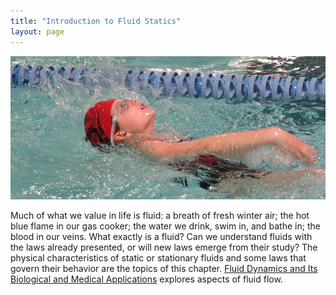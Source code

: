 ```yaml
---
title: "Introduction to Fluid Statics"
layout: page
--- 
```


![A swimmer in a pool doing the backstroke.](../resources/Figure_12_00_01a_D.jpg "The fluid essential to all life has a beauty of its own. It also helps support the weight of this swimmer. (credit: Terren, Wikimedia Commons)")

Much of what we value in life is fluid: a breath of fresh winter air; the hot
blue flame in our gas cooker; the water we drink, swim in, and bathe in; the
blood in our veins. What exactly is a fluid? Can we understand fluids with the
laws already presented, or will new laws emerge from their study? The physical
characteristics of static or stationary fluids and some laws that govern their
behavior are the topics of this
chapter. [Fluid Dynamics and Its Biological and Medical Applications](/ch12FluidDynamicsAndItsBiologicalApplications)
explores aspects of fluid flow.
